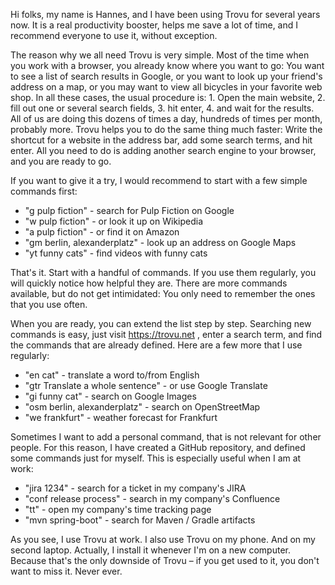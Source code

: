 Hi folks, my name is Hannes, and I have been using Trovu for several years now. It is a real productivity booster, helps me save a lot of time, and I recommend everyone to use it, without exception.

The reason why we all need Trovu is very simple. Most of the time when you work with a browser, you already know where you want to go: You want to see a list of search results in Google, or you want to look up your friend's address on a map, or you may want to view all bicycles in your favorite web shop. In all these cases, the usual procedure is: 1. Open the main website, 2. fill out one or several search fields, 3. hit enter, 4. and wait for the results. All of us are doing this dozens of times a day, hundreds of times per month, probably more. Trovu helps you to do the same thing much faster: Write the shortcut for a website in the address bar, add some search terms, and hit enter. All you need to do is adding another search engine to your browser, and you are ready to go.

If you want to give it a try, I would recommend to start with a few simple commands first:

-   "g pulp fiction" - search for Pulp Fiction on Google
-   "w pulp fiction" - or look it up on Wikipedia
-   "a pulp fiction" - or find it on Amazon
-   "gm berlin, alexanderplatz" - look up an address on Google Maps
-   "yt funny cats" - find videos with funny cats

That's it. Start with a handful of commands. If you use them regularly, you will quickly notice how helpful they are. There are more commands available, but do not get intimidated: You only need to remember the ones that you use often.

When you are ready, you can extend the list step by step. Searching new commands is easy, just visit https://trovu.net , enter a search term, and find the commands that are already defined. Here are a few more that I use regularly:

-   "en cat" - translate a word to/from English
-   "gtr Translate a whole sentence" - or use Google Translate
-   "gi funny cat" - search on Google Images
-   "osm berlin, alexanderplatz" - search on OpenStreetMap
-   "we frankfurt" - weather forecast for Frankfurt

Sometimes I want to add a personal command, that is not relevant for other people. For this reason, I have created a GitHub repository, and defined some commands just for myself. This is especially useful when I am at work:

-   "jira 1234" - search for a ticket in my company's JIRA
-   "conf release process" - search in my company's Confluence
-   "tt" - open my company's time tracking page
-   "mvn spring-boot" - search for Maven / Gradle artifacts

As you see, I use Trovu at work. I also use Trovu on my phone. And on my second laptop. Actually, I install it whenever I'm on a new computer. Because that's the only downside of Trovu – if you get used to it, you don't want to miss it. Never ever.
